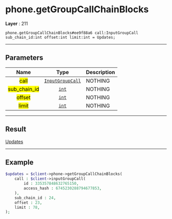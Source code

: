 # phone.getGroupCallChainBlocks

**Layer** : 211

```tl
phone.getGroupCallChainBlocks#ee9f88a6 call:InputGroupCall sub_chain_id:int offset:int limit:int = Updates;
```

---

## Parameters

| Name | Type | Description |
| :---: | :---: | :--- |
| <mark>call</mark> | [`InputGroupCall`](type/InputGroupCall) | NOTHING |
| <mark>sub_chain_id</mark> | [`int`](type/int) | NOTHING |
| <mark>offset</mark> | [`int`](type/int) | NOTHING |
| <mark>limit</mark> | [`int`](type/int) | NOTHING |

---

## Result

[Updates](type/Updates)

---

## Example

```php
$updates = $client->phone->getGroupCallChainBlocks(
	call : $client->inputGroupCall(
		id : 335357848632765150,
		access_hash : 6745230288794677853,
	),
	sub_chain_id : 24,
	offset : 23,
	limit : 78,
);
```